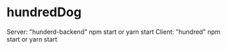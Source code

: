 # hundredDog
Server: "hunderd-backend" npm start or yarn start
Client: "hundred" npm start or yarn start
